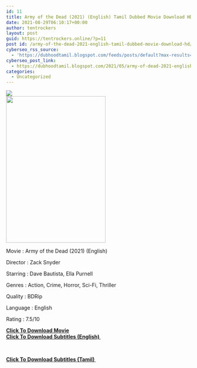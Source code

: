 ```yaml
---
id: 11
title: Army of the Dead (2021) (English) Tamil Dubbed Movie Download HD
date: 2021-08-29T06:10:17+00:00
author: tentrockers
layout: post
guid: https://tentrockers.online/?p=11
post id: /army-of-the-dead-2021-english-tamil-dubbed-movie-download-hd/
cyberseo_rss_source:
  - 'https://dubhoodtamil.blogspot.com/feeds/posts/default?max-results=150&start-index=1'
cyberseo_post_link:
  - https://dubhoodtamil.blogspot.com/2021/05/army-of-dead-2021-english-tamil-dubbed.html
categories:
  - Uncategorized
---
```

<div class="media_block">
  <img src="https://1.bp.blogspot.com/-01_uzODow5A/YKm2htANt3I/AAAAAAAAC_0/TVum_MZdWpwjEk-xrkQAcsvpOmM0n9GPgCNcBGAsYHQ/s72-w271-h400-c/Army-of-the-Dead-2021-English.jpg" class="media_thumbnail" />
</div>

<div class="separator">
  <a href="https://1.bp.blogspot.com/-01_uzODow5A/YKm2htANt3I/AAAAAAAAC_0/TVum_MZdWpwjEk-xrkQAcsvpOmM0n9GPgCNcBGAsYHQ/s502/Army-of-the-Dead-2021-English.jpg" imageanchor="1"><img loading="lazy" border="0" data-original-height="502" data-original-width="340" height="400" src="https://1.bp.blogspot.com/-01_uzODow5A/YKm2htANt3I/AAAAAAAAC_0/TVum_MZdWpwjEk-xrkQAcsvpOmM0n9GPgCNcBGAsYHQ/w271-h400/Army-of-the-Dead-2021-English.jpg" width="271" /></a>
</div>

Movie	<span></span>:	<span></span>Army of the Dead (2021) (English)&nbsp;

Director	<span></span>:	<span></span>Zack Snyder

Starring	<span></span>:	<span></span>Dave Bautista, Ella Purnell&nbsp;

Genres	<span></span>:	<span></span>Action, Crime, Horror, Sci-Fi, Thriller&nbsp;

Quality	<span></span>:	<span></span>BDRip&nbsp;

Language	<span></span>:	<span></span>English&nbsp;

Rating	<span></span>:	<span></span>7.5/10

<div>
  <span><b><a href="http://d12.uptofiles.com/files/Hollywood%20Movies%20(English)/Army%20of%20the%20Dead%20(2021)%20(English)/Army%20of%20the%20Dead%20(English)/Army%20of%20the%20Dead%20(640x360)/Army%20of%20the%20Dead%202021%20HD.mp4" target="_blank" rel="noopener">Click To Download Movie</a></b></span>
</div>

<div>
  <a href="http://isaidubb.co/srt.php?id=79066"><span><b>Click To Download&nbsp;</b></span><span><span><b>Subtitles (</b></span></span><b>English)&nbsp;</b></a>
</div>

<span><b>&nbsp;</b></span>

<div>
  <a href="http://isaidubb.co/srt.php?id=79067"><span><b>Click To Download&nbsp;</b></span><span><span><b>Subtitles (Tamil</b></span></span><b>)&nbsp;</b></a>
</div>